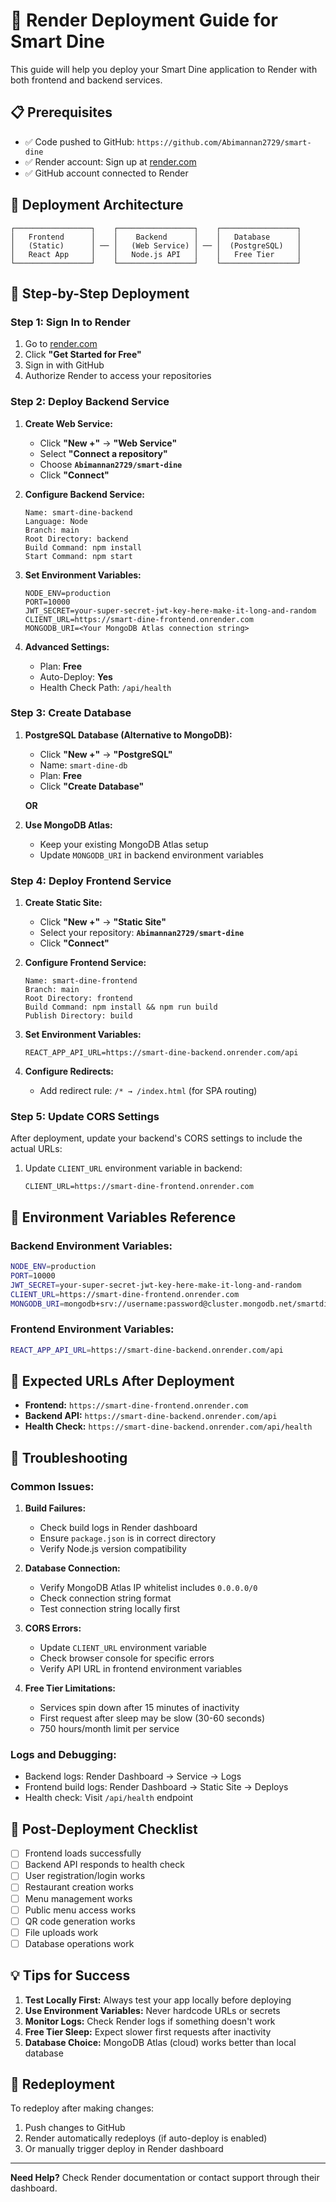 # 🚀 Render Deployment Guide for Smart Dine

This guide will help you deploy your Smart Dine application to Render with both frontend and backend services.

## 📋 Prerequisites

- ✅ Code pushed to GitHub: `https://github.com/Abimannan2729/smart-dine`
- ✅ Render account: Sign up at [render.com](https://render.com)
- ✅ GitHub account connected to Render

## 🎯 Deployment Architecture

```
┌─────────────────┐    ┌─────────────────┐    ┌─────────────────┐
│   Frontend      │    │    Backend      │    │   Database      │
│   (Static)      │ ── │   (Web Service) │ ── │  (PostgreSQL)   │
│   React App     │    │   Node.js API   │    │   Free Tier     │
└─────────────────┘    └─────────────────┘    └─────────────────┘
```

## 🚀 Step-by-Step Deployment

### Step 1: Sign In to Render

1. Go to [render.com](https://render.com)
2. Click **"Get Started for Free"**
3. Sign in with GitHub
4. Authorize Render to access your repositories

### Step 2: Deploy Backend Service

1. **Create Web Service:**
   - Click **"New +"** → **"Web Service"**
   - Select **"Connect a repository"**
   - Choose **`Abimannan2729/smart-dine`**
   - Click **"Connect"**

2. **Configure Backend Service:**
   ```
   Name: smart-dine-backend
   Language: Node
   Branch: main
   Root Directory: backend
   Build Command: npm install
   Start Command: npm start
   ```

3. **Set Environment Variables:**
   ```
   NODE_ENV=production
   PORT=10000
   JWT_SECRET=your-super-secret-jwt-key-here-make-it-long-and-random
   CLIENT_URL=https://smart-dine-frontend.onrender.com
   MONGODB_URI=<Your MongoDB Atlas connection string>
   ```

4. **Advanced Settings:**
   - Plan: **Free**
   - Auto-Deploy: **Yes**
   - Health Check Path: `/api/health`

### Step 3: Create Database

1. **PostgreSQL Database (Alternative to MongoDB):**
   - Click **"New +"** → **"PostgreSQL"**
   - Name: `smart-dine-db`
   - Plan: **Free**
   - Click **"Create Database"**

   **OR**

2. **Use MongoDB Atlas:**
   - Keep your existing MongoDB Atlas setup
   - Update `MONGODB_URI` in backend environment variables

### Step 4: Deploy Frontend Service

1. **Create Static Site:**
   - Click **"New +"** → **"Static Site"**
   - Select your repository: **`Abimannan2729/smart-dine`**
   - Click **"Connect"**

2. **Configure Frontend Service:**
   ```
   Name: smart-dine-frontend
   Branch: main
   Root Directory: frontend
   Build Command: npm install && npm run build
   Publish Directory: build
   ```

3. **Set Environment Variables:**
   ```
   REACT_APP_API_URL=https://smart-dine-backend.onrender.com/api
   ```

4. **Configure Redirects:**
   - Add redirect rule: `/* → /index.html` (for SPA routing)

### Step 5: Update CORS Settings

After deployment, update your backend's CORS settings to include the actual URLs:

1. Update `CLIENT_URL` environment variable in backend:
   ```
   CLIENT_URL=https://smart-dine-frontend.onrender.com
   ```

## 🔧 Environment Variables Reference

### Backend Environment Variables:
```bash
NODE_ENV=production
PORT=10000
JWT_SECRET=your-super-secret-jwt-key-here-make-it-long-and-random
CLIENT_URL=https://smart-dine-frontend.onrender.com
MONGODB_URI=mongodb+srv://username:password@cluster.mongodb.net/smartdine?retryWrites=true&w=majority
```

### Frontend Environment Variables:
```bash
REACT_APP_API_URL=https://smart-dine-backend.onrender.com/api
```

## 📱 Expected URLs After Deployment

- **Frontend:** `https://smart-dine-frontend.onrender.com`
- **Backend API:** `https://smart-dine-backend.onrender.com/api`
- **Health Check:** `https://smart-dine-backend.onrender.com/api/health`

## 🐛 Troubleshooting

### Common Issues:

1. **Build Failures:**
   - Check build logs in Render dashboard
   - Ensure `package.json` is in correct directory
   - Verify Node.js version compatibility

2. **Database Connection:**
   - Verify MongoDB Atlas IP whitelist includes `0.0.0.0/0`
   - Check connection string format
   - Test connection string locally first

3. **CORS Errors:**
   - Update `CLIENT_URL` environment variable
   - Check browser console for specific errors
   - Verify API URL in frontend environment variables

4. **Free Tier Limitations:**
   - Services spin down after 15 minutes of inactivity
   - First request after sleep may be slow (30-60 seconds)
   - 750 hours/month limit per service

### Logs and Debugging:
- Backend logs: Render Dashboard → Service → Logs
- Frontend build logs: Render Dashboard → Static Site → Deploys
- Health check: Visit `/api/health` endpoint

## 🎉 Post-Deployment Checklist

- [ ] Frontend loads successfully
- [ ] Backend API responds to health check
- [ ] User registration/login works
- [ ] Restaurant creation works
- [ ] Menu management works
- [ ] Public menu access works
- [ ] QR code generation works
- [ ] File uploads work
- [ ] Database operations work

## 💡 Tips for Success

1. **Test Locally First:** Always test your app locally before deploying
2. **Use Environment Variables:** Never hardcode URLs or secrets
3. **Monitor Logs:** Check Render logs if something doesn't work
4. **Free Tier Sleep:** Expect slower first requests after inactivity
5. **Database Choice:** MongoDB Atlas (cloud) works better than local database

## 🔄 Redeployment

To redeploy after making changes:
1. Push changes to GitHub
2. Render automatically redeploys (if auto-deploy is enabled)
3. Or manually trigger deploy in Render dashboard

---

**Need Help?** Check Render documentation or contact support through their dashboard.